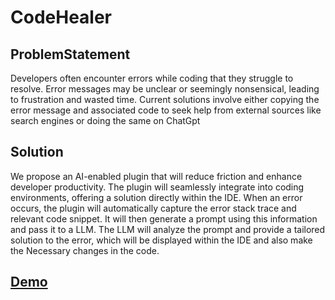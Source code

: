 # CodeHealer

## ProblemStatement
Developers often encounter errors while coding that they struggle to resolve. Error messages may be unclear or seemingly nonsensical, leading to frustration and wasted time. Current solutions involve either copying the error message and associated code to seek help from external sources like search engines or  doing the same on ChatGpt

## Solution
We propose an AI-enabled plugin that will reduce friction and enhance developer productivity. The plugin will seamlessly integrate into coding environments, offering a solution directly within the IDE. When an error occurs, the plugin will automatically capture the error stack trace and relevant code snippet. It will then generate a prompt using this information and pass it to a LLM. The LLM will analyze the prompt and provide a tailored solution to the error, which will be displayed within the IDE and also make the Necessary changes in the code.

## [Demo](https://drive.google.com/file/d/11uD02LByRlwoMOVKR4w7exWoe3-bsAPo/view?usp=sharing)
